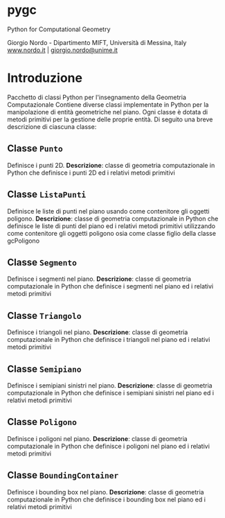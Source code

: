 # pygc
Python for Computational Geometry

Giorgio Nordo - Dipartimento MIFT, Università di Messina, Italy
www.nordo.it   |  giorgio.nordo@unime.it 

# Introduzione
Pacchetto di classi Python per l'insegnamento della Geometria Computazionale
Contiene diverse classi implementate in Python per la manipolazione di entità geometriche nel piano. Ogni classe è dotata di metodi primitivi per la gestione delle proprie entità. Di seguito una breve descrizione di ciascuna classe:

## Classe `Punto`
Definisce i punti 2D. 
**Descrizione**: classe di geometria computazionale in Python
        che definisce i punti 2D ed i relativi metodi primitivi

## Classe `ListaPunti`
Definisce le liste di punti nel piano usando come contenitore gli oggetti poligono.
**Descrizione**: classe di geometria computazionale in Python
        che definisce le liste di punti del piano ed i relativi metodi primitivi
        utilizzando come contenitore gli oggetti poligono
        osia come classe figlio della classe gcPoligono
        
## Classe `Segmento`
Definisce i segmenti nel piano.
**Descrizione**: classe di geometria computazionale in Python
        che definisce i segmenti nel piano ed i relativi metodi primitivi

## Classe `Triangolo`
Definisce i triangoli nel piano.
**Descrizione**: classe di geometria computazionale in Python
        che definisce i triangoli nel piano ed i relativi metodi primitivi

        
## Classe `Semipiano`
Definisce i semipiani sinistri nel piano.
**Descrizione**: classe di geometria computazionale in Python
        che definisce i semipiani sinistri nel piano ed i relativi metodi primitivi

## Classe `Poligono`
Definisce i poligoni nel piano.
**Descrizione**: classe di geometria computazionale in Python
        che definisce i poligoni nel piano ed i relativi metodi primitivi

## Classe `BoundingContainer`
Definisce i bounding box nel piano.
**Descrizione**: classe di geometria computazionale in Python
        che definisce i bounding box nel piano ed i relativi metodi primitivi



